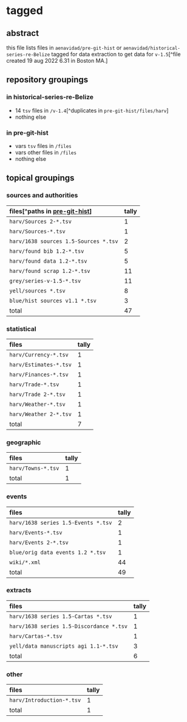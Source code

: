 # tagged

## abstract

this file lists files in `aenavidad/pre-git-hist` or `aenavidad/historical-series-re-Belize` tagged for data extraction to get data for `v-1.5`[^file created 19 aug 2022 6.31 in Boston MA.]

## repository groupings 

### in historical-series-re-Belize

- 14 `tsv` files in `/v-1.4`[^duplicates in `pre-git-hist/files/harv`]
- nothing else

### in pre-git-hist

- vars `tsv` files in `/files`
- vars other files in `/files`
- nothing else

## topical groupings

### sources and authorities

| files[^paths in [pre-git-hist](https://github.com/aenavidad/pre-git-hist)] | tally |
|:--|:--|
| `harv/Sources 2-*.tsv` | 1 |
| `harv/Sources-*.tsv` | 1 |
| `harv/1638 sources 1.5-Sources *.tsv` | 2 |
| `harv/found bib 1.2-*.tsv` | 5 |
| `harv/found data 1.2-*.tsv` | 5 |
| `harv/found scrap 1.2-*.tsv` | 11 |
| `grey/series-v-1.5-*.tsv` | 11 |
| `yell/sources *.tsv` | 8 |
| `blue/hist sources v1.1 *.tsv` | 3 |
| total | 47 |

### statistical

| files | tally |
|:--|:--|
| `harv/Currency-*.tsv` | 1 |
| `harv/Estimates-*.tsv` | 1 |
| `harv/Finances-*.tsv` | 1 |
| `harv/Trade-*.tsv` | 1 |
| `harv/Trade 2-*.tsv` | 1 |
| `harv/Weather-*.tsv` | 1 |
| `harv/Weather 2-*.tsv` | 1 |
| total | 7 |

### geographic

| files | tally |
|:--|:--|
| `harv/Towns-*.tsv` | 1 |
| total | 1 |

### events

| files | tally |
|:--|:--|
| `harv/1638 series 1.5-Events *.tsv` | 2 |
| `harv/Events-*.tsv` | 1 |
| `harv/Events 2-*.tsv` | 1 |
| `blue/orig data events 1.2 *.tsv` | 1 |
| `wiki/*.xml` | 44 |
| total | 49 |

### extracts

| files | tally |
|:--|:--|
| `harv/1638 series 1.5-Cartas *.tsv` | 1 |
| `harv/1638 series 1.5-Discordance *.tsv` | 1 |
| `harv/Cartas-*.tsv` | 1 |
| `yell/data manuscripts agi 1.1-*.tsv` | 3 |
| total | 6 |

### other

| files | tally |
|:--|:--|
| `harv/Introduction-*.tsv` | 1 |
| total | 1 |